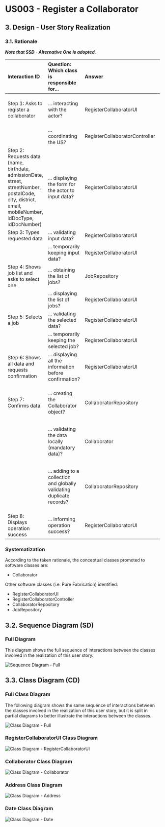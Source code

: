 # US003 - Register a Collaborator

## 3. Design - User Story Realization

### 3.1. Rationale

_**Note that SSD - Alternative One is adopted.**_

| Interaction ID                                                                                                                                            | Question: Which class is responsible for...                           | Answer                         | Justification (with patterns)                                                                                              |
|:----------------------------------------------------------------------------------------------------------------------------------------------------------|:----------------------------------------------------------------------|:-------------------------------|:---------------------------------------------------------------------------------------------------------------------------|
| Step 1: Asks to register a collaborator 		                                                                                                                | 	... interacting with the actor?                                      | RegisterCollaboratorUI         | Pure Fabrication: there is no reason to assign this responsibility to any existing class in the Domain Model.              |
| 			  		                                                                                                                                                   | 	... coordinating the US?                                             | RegisterCollaboratorController | Controller                                                                                                                 |
| Step 2: Requests data (name, birthdate, admissionDate, street, streetNumber, postalCode, city, district, email, mobileNumber, idDocType, idDocNumber)  		 | 	... displaying the form for the actor to input data?						           | RegisterCollaboratorUI         | Pure Fabrication: User will insert data on the User Interface.                                                             |
| Step 3: Types requested data  		                                                                                                                          | 	... validating input data?                                           | RegisterCollaboratorUI         | Pure Fabrication                                                                                                           |
|                                                                                                                                                           | ... temporarily keeping input data?                                   | RegisterCollaboratorUI         | Pure Fabrication                                                                                                           |
| Step 4: Shows job list and asks to select one  		                                                                                                         | 	... obtaining the list of jobs?                                      | JobRepository                  | Pure Fabrication                                                                                                           |
|                                                                                                                                                           | ... displaying the list of jobs?                                      | RegisterCollaboratorUI         | Pure Fabrication                                                                                                           |
| Step 5: Selects a job  		                                                                                                                                 | 	... validating the selected data?                                    | RegisterCollaboratorUI         | Pure Fabrication                                                                                                           |
|                                                                                                                                                           | ... temporarily keeping the selected job?                             | RegisterCollaboratorUI         | Pure Fabrication                                                                                                           |
| Step 6: Shows all data and requests confirmation  		                                                                                                      | ... displaying all the information before confirmation?							        | RegisterCollaboratorUI         | PureFabrication                                                                                                            |              
| Step 7: Confirms data  		                                                                                                                                 | 	... creating the Collaborator object?                                | CollaboratorRepository         | Information Expert/Pure Fabrication - CollaboratorRepository contains instances of Collaborator                            | 
| 			  		                                                                                                                                                   | 	... validating the data locally (mandatory data)?                    | Collaborator                   | Information Expert: Collaborator has its own data and collaborator constructor validates data                              |                                                                                    | 
|                                                                                                                                                           | ... adding to a collection and globally validating duplicate records? | CollaboratorRepository         | Pure Creation/Information Expert: CollaboratorRepository aggregates Collaborator instances and validates duplicate records |
| Step 8: Displays operation success  		                                                                                                                    | 	... informing operation success?                                     | RegisterCollaboratorUI         | Pure Fabrication                                                                                                           | 

### Systematization ##

According to the taken rationale, the conceptual classes promoted to software classes are:

* Collaborator

Other software classes (i.e. Pure Fabrication) identified:

* RegisterCollaboratorUI
* RegisterCollaboratorController
* CollaboratorRepository
* JobRepository

## 3.2. Sequence Diagram (SD)

### Full Diagram

This diagram shows the full sequence of interactions between the classes involved in the realization of this user story.

![Sequence Diagram - Full](svg/us003-sequence-diagram.svg)

## 3.3. Class Diagram (CD)

### Full Class Diagram

The following diagram shows the same sequence of interactions between the classes involved in the realization of this
user story, but it is split in partial diagrams to better illustrate the interactions between the classes.

![Class Diagram - Full](svg/us003-class-diagram.svg)

### RegisterCollaboratorUI Class Diagram

![Class Diagram - RegisterCollaboratorUI](svg/us003-class-diagram-register-collaborator-ui.svg)

### Collaborator Class Diagram

![Class Diagram - Collaborator](svg/us003-class-diagram-collaborator.svg)

### Address Class Diagram

![Class Diagram - Address](svg/us003-class-diagram-address.svg)

### Date Class Diagram

![Class Diagram - Date](svg/us003-class-diagram-date.svg)